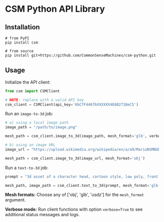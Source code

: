 # CSM Python API Library

## Installation

```
# from PyPI
pip install csm

# from source
pip install git+https://github.com/CommonSenseMachines/csm-python.git
```

## Usage

Initialize the API client:

```python
from csm import CSMClient

# NOTE: replace with a valid API key
csm_client = CSMClient(api_key='6bCfF4467bXXXXXX4E6B271BeC5')
```

Run an `image-to-3d` job:

```python
# a) using a local image path
image_path = "/path/to/image.png"

mesh_path = csm_client.image_to_3d(image_path, mesh_format='glb', verbose=True)

# b) using an image URL
image_url = "https://upload.wikimedia.org/wikipedia/en/a/a9/MarioNSMBUDeluxe.png"

mesh_path = csm_client.image_to_3d(image_url, mesh_format='obj')
```

Run a `text-to-3d` job:

```python
prompt = "3d asset of a character head, cartoon style, low poly, front view"

mesh_path, image_path = csm_client.text_to_3d(prompt, mesh_format='glb')
```

**Mesh formats:** Choose any of ['obj', 'glb', 'usdz'] for the `mesh_format` argument.

**Verbose mode:** Run client functions with option `verbose=True` to see additional status messages and logs.

